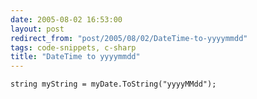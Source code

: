 ```yaml
---
date: 2005-08-02 16:53:00
layout: post
redirect_from: "post/2005/08/02/DateTime-to-yyyymmdd"
tags: code-snippets, c-sharp
title: "DateTime to yyyymmdd"
---
```


```
string myString = myDate.ToString("yyyyMMdd");
```
